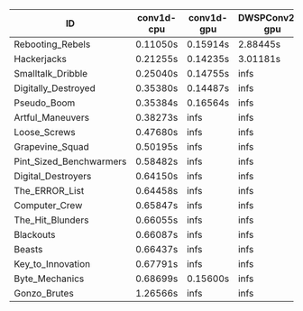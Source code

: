 |ID|conv1d-cpu|conv1d-gpu|DWSPConv2D-gpu|gemm-gpu|avg|
|-|-|-|-|-|-|
|Rebooting_Rebels|0.11050s|0.15914s|2.88445s|1.70986s|1.21599s|
|Hackerjacks|0.21255s|0.14235s|3.01181s|1.90318s|1.31747s|
|Smalltalk_Dribble|0.25040s|0.14755s|infs|1.90430s|infs|
|Digitally_Destroyed|0.35380s|0.14487s|infs|2.52550s|infs|
|Pseudo_Boom|0.35384s|0.16564s|infs|4.44507s|infs|
|Artful_Maneuvers|0.38273s|infs|infs|4.52874s|infs|
|Loose_Screws|0.47680s|infs|infs|4.51754s|infs|
|Grapevine_Squad|0.50195s|infs|infs|4.50572s|infs|
|Pint_Sized_Benchwarmers|0.58482s|infs|infs|4.50030s|infs|
|Digital_Destroyers|0.64150s|infs|infs|4.49147s|infs|
|The_ERROR_List|0.64458s|infs|infs|4.43490s|infs|
|Computer_Crew|0.65847s|infs|infs|4.50055s|infs|
|The_Hit_Blunders|0.66055s|infs|infs|4.52171s|infs|
|Blackouts|0.66087s|infs|infs|4.49837s|infs|
|Beasts|0.66437s|infs|infs|4.51591s|infs|
|Key_to_Innovation|0.67791s|infs|infs|4.50054s|infs|
|Byte_Mechanics|0.68699s|0.15600s|infs|4.44823s|infs|
|Gonzo_Brutes|1.26566s|infs|infs|4.51053s|infs|
